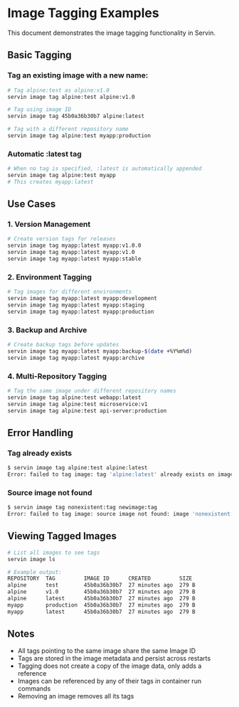 # Image Tagging Examples

This document demonstrates the image tagging functionality in Servin.

## Basic Tagging

### Tag an existing image with a new name:
```bash
# Tag alpine:test as alpine:v1.0
servin image tag alpine:test alpine:v1.0

# Tag using image ID
servin image tag 45b0a36b30b7 alpine:latest

# Tag with a different repository name
servin image tag alpine:test myapp:production
```

### Automatic :latest tag
```bash
# When no tag is specified, :latest is automatically appended
servin image tag alpine:test myapp
# This creates myapp:latest
```

## Use Cases

### 1. Version Management
```bash
# Create version tags for releases
servin image tag myapp:latest myapp:v1.0.0
servin image tag myapp:latest myapp:v1.0
servin image tag myapp:latest myapp:stable
```

### 2. Environment Tagging
```bash
# Tag images for different environments
servin image tag myapp:latest myapp:development
servin image tag myapp:latest myapp:staging
servin image tag myapp:latest myapp:production
```

### 3. Backup and Archive
```bash
# Create backup tags before updates
servin image tag myapp:latest myapp:backup-$(date +%Y%m%d)
servin image tag myapp:latest myapp:archive
```

### 4. Multi-Repository Tagging
```bash
# Tag the same image under different repository names
servin image tag alpine:test webapp:latest
servin image tag alpine:test microservice:v1
servin image tag alpine:test api-server:production
```

## Error Handling

### Tag already exists
```bash
$ servin image tag alpine:test alpine:latest
Error: failed to tag image: tag 'alpine:latest' already exists on image 45b0a36b30b7
```

### Source image not found
```bash
$ servin image tag nonexistent:tag newimage:tag
Error: failed to tag image: source image not found: image 'nonexistent:tag' not found
```

## Viewing Tagged Images

```bash
# List all images to see tags
servin image ls

# Example output:
REPOSITORY  TAG         IMAGE ID      CREATED         SIZE
alpine      test        45b0a36b30b7  27 minutes ago  279 B
alpine      v1.0        45b0a36b30b7  27 minutes ago  279 B
alpine      latest      45b0a36b30b7  27 minutes ago  279 B
myapp       production  45b0a36b30b7  27 minutes ago  279 B
myapp       latest      45b0a36b30b7  27 minutes ago  279 B
```

## Notes

- All tags pointing to the same image share the same Image ID
- Tags are stored in the image metadata and persist across restarts
- Tagging does not create a copy of the image data, only adds a reference
- Images can be referenced by any of their tags in container run commands
- Removing an image removes all its tags
